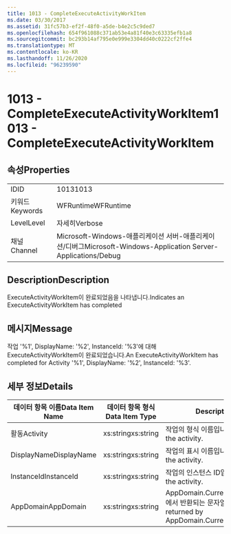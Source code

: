 ```yaml
---
title: 1013 - CompleteExecuteActivityWorkItem
ms.date: 03/30/2017
ms.assetid: 31fc57b3-ef2f-48f0-a5de-b4e2c5c9ded7
ms.openlocfilehash: 654f961088c371ab53e4a81f40e3c63335efb1a8
ms.sourcegitcommit: bc293b14af795e0e999e3304dd40c0222cf2ffe4
ms.translationtype: MT
ms.contentlocale: ko-KR
ms.lasthandoff: 11/26/2020
ms.locfileid: "96239590"
---
```

# <a name="1013---completeexecuteactivityworkitem"></a><span data-ttu-id="18270-102">1013 - CompleteExecuteActivityWorkItem</span><span class="sxs-lookup"><span data-stu-id="18270-102">1013 - CompleteExecuteActivityWorkItem</span></span>

## <a name="properties"></a><span data-ttu-id="18270-103">속성</span><span class="sxs-lookup"><span data-stu-id="18270-103">Properties</span></span>  
  
|||  
|-|-|  
|<span data-ttu-id="18270-104">ID</span><span class="sxs-lookup"><span data-stu-id="18270-104">ID</span></span>|<span data-ttu-id="18270-105">1013</span><span class="sxs-lookup"><span data-stu-id="18270-105">1013</span></span>|  
|<span data-ttu-id="18270-106">키워드</span><span class="sxs-lookup"><span data-stu-id="18270-106">Keywords</span></span>|<span data-ttu-id="18270-107">WFRuntime</span><span class="sxs-lookup"><span data-stu-id="18270-107">WFRuntime</span></span>|  
|<span data-ttu-id="18270-108">Level</span><span class="sxs-lookup"><span data-stu-id="18270-108">Level</span></span>|<span data-ttu-id="18270-109">자세히</span><span class="sxs-lookup"><span data-stu-id="18270-109">Verbose</span></span>|  
|<span data-ttu-id="18270-110">채널</span><span class="sxs-lookup"><span data-stu-id="18270-110">Channel</span></span>|<span data-ttu-id="18270-111">Microsoft-Windows-애플리케이션 서버-애플리케이션/디버그</span><span class="sxs-lookup"><span data-stu-id="18270-111">Microsoft-Windows-Application Server-Applications/Debug</span></span>|  
  
## <a name="description"></a><span data-ttu-id="18270-112">Description</span><span class="sxs-lookup"><span data-stu-id="18270-112">Description</span></span>  

 <span data-ttu-id="18270-113">ExecuteActivityWorkItem이 완료되었음을 나타냅니다.</span><span class="sxs-lookup"><span data-stu-id="18270-113">Indicates an ExecuteActivityWorkItem has completed</span></span>  
  
## <a name="message"></a><span data-ttu-id="18270-114">메시지</span><span class="sxs-lookup"><span data-stu-id="18270-114">Message</span></span>  

 <span data-ttu-id="18270-115">작업 '%1', DisplayName: '%2', InstanceId: '%3'에 대해 ExecuteActivityWorkItem이 완료되었습니다.</span><span class="sxs-lookup"><span data-stu-id="18270-115">An ExecuteActivityWorkItem has completed for Activity '%1', DisplayName: '%2', InstanceId: '%3'.</span></span>  
  
## <a name="details"></a><span data-ttu-id="18270-116">세부 정보</span><span class="sxs-lookup"><span data-stu-id="18270-116">Details</span></span>  
  
|<span data-ttu-id="18270-117">데이터 항목 이름</span><span class="sxs-lookup"><span data-stu-id="18270-117">Data Item Name</span></span>|<span data-ttu-id="18270-118">데이터 항목 형식</span><span class="sxs-lookup"><span data-stu-id="18270-118">Data Item Type</span></span>|<span data-ttu-id="18270-119">Description</span><span class="sxs-lookup"><span data-stu-id="18270-119">Description</span></span>|  
|--------------------|--------------------|-----------------|  
|<span data-ttu-id="18270-120">활동</span><span class="sxs-lookup"><span data-stu-id="18270-120">Activity</span></span>|<span data-ttu-id="18270-121">xs:string</span><span class="sxs-lookup"><span data-stu-id="18270-121">xs:string</span></span>|<span data-ttu-id="18270-122">작업의 형식 이름입니다.</span><span class="sxs-lookup"><span data-stu-id="18270-122">The type name of the activity.</span></span>|  
|<span data-ttu-id="18270-123">DisplayName</span><span class="sxs-lookup"><span data-stu-id="18270-123">DisplayName</span></span>|<span data-ttu-id="18270-124">xs:string</span><span class="sxs-lookup"><span data-stu-id="18270-124">xs:string</span></span>|<span data-ttu-id="18270-125">작업의 표시 이름입니다.</span><span class="sxs-lookup"><span data-stu-id="18270-125">The display name of the activity.</span></span>|  
|<span data-ttu-id="18270-126">InstanceId</span><span class="sxs-lookup"><span data-stu-id="18270-126">InstanceId</span></span>|<span data-ttu-id="18270-127">xs:string</span><span class="sxs-lookup"><span data-stu-id="18270-127">xs:string</span></span>|<span data-ttu-id="18270-128">작업의 인스턴스 ID입니다.</span><span class="sxs-lookup"><span data-stu-id="18270-128">The instance id of the activity.</span></span>|  
|<span data-ttu-id="18270-129">AppDomain</span><span class="sxs-lookup"><span data-stu-id="18270-129">AppDomain</span></span>|<span data-ttu-id="18270-130">xs:string</span><span class="sxs-lookup"><span data-stu-id="18270-130">xs:string</span></span>|<span data-ttu-id="18270-131">AppDomain.CurrentDomain.FriendlyName에서 반환되는 문자열입니다.</span><span class="sxs-lookup"><span data-stu-id="18270-131">The string returned by AppDomain.CurrentDomain.FriendlyName.</span></span>|

